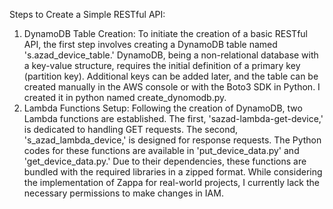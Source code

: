 Steps to Create a Simple RESTful API:
1. DynamoDB Table Creation:
To initiate the creation of a basic RESTful API, the first step involves creating a DynamoDB table 
named 's.azad_device_table.' DynamoDB, being a non-relational database with a key-value structure, requires 
the initial definition of a primary key (partition key). Additional keys can be added later, and the table can be created manually 
in the AWS console or with the Boto3 SDK in Python. I created it in python named create_dynomodb.py.
2. Lambda Functions Setup:
Following the creation of DynamoDB, two Lambda functions are established. The first, 'sazad-lambda-get-device,' is dedicated to handling GET requests.
The second, 's_azad_lambda_device,' is designed for response requests. The Python codes for these functions are available in 'put_device_data.py' and 
'get_device_data.py.' Due to their dependencies, these functions are bundled with the required libraries in a zipped format.
While considering the implementation of Zappa for real-world projects, I currently lack the necessary permissions to make changes in IAM.



